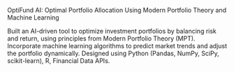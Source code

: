 OptiFund AI: Optimal Portfolio Allocation Using Modern Portfolio Theory and Machine Learning

Built an AI-driven tool to optimize investment portfolios by balancing risk and return, using principles from Modern Portfolio Theory (MPT). Incorporate machine learning algorithms to predict market trends and adjust the portfolio dynamically. Designed using Python (Pandas, NumPy, SciPy, scikit-learn), R, Financial Data APIs.